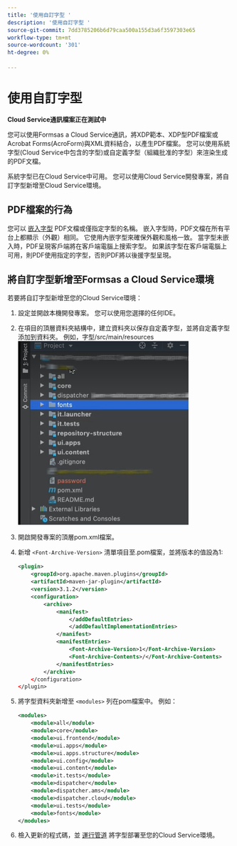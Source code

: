 ```yaml
---
title: '使用自訂字型 '
description: '使用自訂字型 '
source-git-commit: 7dd3785206b6d79caa500a155d3a6f3597303e65
workflow-type: tm+mt
source-wordcount: '301'
ht-degree: 0%

---
```



# 使用自訂字型

**Cloud Service通訊檔案正在測試中**

您可以使用Formsas a Cloud Service通訊，將XDP範本、XDP型PDF檔案或Acrobat Forms(AcroForm)與XML資料結合，以產生PDF檔案。 您可以使用系統字型(Cloud Service中包含的字型)或自定義字型（組織批准的字型）來渲染生成的PDF文檔。

系統字型已在Cloud Service中可用。 您可以使用Cloud Service開發專案，將自訂字型新增至Cloud Service環境。

## PDF檔案的行為

您可以 [嵌入字型](https://adobedocs.github.io/experience-manager-forms-cloud-service-developer-reference/api/sync/#tag/PDFOutputOptions) PDF文檔或僅指定字型的名稱。 嵌入字型時，PDF文檔在所有平台上都顯示（外觀）相同。 它使用內嵌字型來確保外觀和風格一致。 當字型未嵌入時，PDF呈現客戶端將在客戶端電腦上搜索字型。 如果該字型在客戶端電腦上可用，則PDF使用指定的字型，否則PDF將以後援字型呈現。

## 將自訂字型新增至Formsas a Cloud Service環境

若要將自訂字型新增至您的Cloud Service環境：

1. 設定並開啟本機開發專案。 您可以使用您選擇的任何IDE。
1. 在項目的頂層資料夾結構中，建立資料夾以保存自定義字型，並將自定義字型添加到資料夾。 例如，字型/src/main/resources
   ![字型資料夾](assets/fonts.png)

1. 開啟開發專案的頂層pom.xml檔案。
1. 新增 `<Font-Archive-Version>` 清單項目至.pom檔案，並將版本的值設為1:

   ```xml
   <plugin>
       <groupId>org.apache.maven.plugins</groupId>
       <artifactId>maven-jar-plugin</artifactId>
       <version>3.1.2</version>
       <configuration>
           <archive>
               <manifest>
                   </addDefaultEntries>
                   </addDefaultImplementationEntries>
               </manifest>
               <manifestEntries>
                   <Font-Archive-Version>1</Font-Archive-Version>
                   <Font-Archive-Contents>/</Font-Archive-Contents>
               </manifestEntries> 
           </archive>
       </configuration>
   </plugin>
   ```

1. 將字型資料夾新增至 `<modules>` 列在pom檔案中。 例如：

   ```xml
   <modules>
       <module>all</module>
       <module>core</module>
       <module>ui.frontend</module>
       <module>ui.apps</module>
       <module>ui.apps.structure</module>
       <module>ui.config</module>
       <module>ui.content</module>
       <module>it.tests</module>
       <module>dispatcher</module>
       <module>dispatcher.ams</module>
       <module>dispatcher.cloud</module>
       <module>ui.tests</module>
       <module>fonts</module>
   </modules>
   ```

1. 檢入更新的程式碼，並 [運行管道](/help/implementing/cloud-manager/deploy-code.md) 將字型部署至您的Cloud Service環境。

